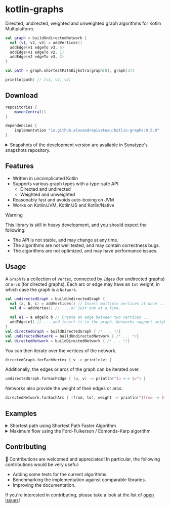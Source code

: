 # kotlin-graphs

Directed, undirected, weighted and unweighted graph algorithms for Kotlin Multiplatform.

```kotlin
val graph = buildUndirectedNetwork {
  val (v1, v2, v3) = addVertices()
  addEdge(v1 edgeTo v3, 4)
  addEdge(v1 edgeTo v2, 1)
  addEdge(v2 edgeTo v3, 2)
}

val path = graph.shortestPathDijkstra(graph[0], graph[3])

println(path) // [v1, v2, v3]

```

## Download

```groovy
repositories {
    mavenCentral()
}

dependencies {
    implementation "io.github.alexandrepiveteau:kotlin-graphs:0.5.0"
}

```

<details>
<summary>Snapshots of the development version are available in Sonatype's snapshots repository.</summary>
<p>

```groovy
repositories {
    maven {
        url "https://s01.oss.sonatype.org/content/repositories/snapshots/"
    }
}

dependencies {
    implementation "io.github.alexandrepiveteau:kotlin-graphs:0.6.0-SNAPSHOT"
}
```

</p>
</details>

## Features

+ Written in uncomplicated Kotlin
+ Supports various graph types with a type-safe API
    - Directed and undirected
    - Weighted and unweighted
+ Reasonably fast and avoids auto-boxing on JVM
+ Works on Kotlin/JVM, Kotlin/JS and Kotlin/Native

> [!WARNING]
> This library is still in heavy development, and you should expect
> the following:
>
> + The API is not stable, and may change at any time.
> + The algorithms are not well tested, and may contain correctness bugs.
> + The algorithms are not optimized, and may have performance issues.

## Usage

A `Graph` is a collection of `Vertex`, connected by `Edge`s (for undirected graphs) or `Arc`s (for directed graphs).
Each arc or edge may have an `Int` weight, in which case the graph is a `Network`.

```kotlin
val undirectedGraph = buildUndirectedGraph {
  val (a, b, c) = addVertices() // Insert multiple vertices at once ...
  val d = addVertex() // ... or just one at a time.

  val e1 = a edgeTo b // Create an edge between two vertices ...
  addEdge(e1) // ... and insert it in the graph. Networks support weighted edges and arcs.
}
val directedGraph = buildDirectedGraph { /* ... */}
val undirectedNetwork = buildUndirectedNetwork { /* ... */}
val directedNetwork = buildDirectedNetwork { /* ... */}

```

You can then iterate over the vertices of the network.

```kotlin
directedGraph.forEachVertex { v -> println(v) }

```

Additionally, the edges or arcs of the graph can be iterated over.

```kotlin
undirectedGraph.forEachEdge { (u, v) -> println("$u <-> $v") }
```

Networks also provide the weight of their edges or arcs.

```kotlin
directedNetwork.forEachArc { (from, to), weight -> println("$from -> $to : $weight") }

```

## Examples

<details>
<summary>Shortest path using Shortest Path Faster Algorithm</summary>
<p>

```mermaid
graph LR
    a ---|1| b
    b ---|1| c
    c ---|1| d
    d ---|1| e
    e ---|5| a
```

```kotlin
val graph = buildUndirectedNetwork {
  val (a, b, c, d, e) = addVertices()
  addEdge(a edgeTo b, 1)
  addEdge(b edgeTo c, 1)
  addEdge(c edgeTo d, 1)
  addEdge(d edgeTo e, 1)
  addEdge(e edgeTo a, 5)
}
val expected = buildDirectedNetwork {
  val (a, b, c, d, e) = addVertices()
  addArc(a arcTo b, 1)
  addArc(b arcTo c, 1)
  addArc(c arcTo d, 1)
  addArc(d arcTo e, 1)
}

val spfa = graph.shortestPathFasterAlgorithm(graph[0])

// Checks that the graphs have the same structure and the same weights.
assertEqualsGraph(expected, spfa)

```

</p>
</details>

<details>
<summary>Maximum flow using the Ford-Fulkerson / Edmonds-Karp algorithm</summary>
<p>

```mermaid
graph LR
    a -->|1| b
    a -->|10| c
    b -->|10| d
    c -->|1| d
```

```kotlin
val capacities = buildDirectedNetwork {
  val (a, b, c, d) = addVertices()
  addArc(a arcTo b, 1)
  addArc(a arcTo c, 10)
  addArc(b arcTo d, 10)
  addArc(c arcTo d, 1)
}
val expected = buildDirectedNetwork {
  val (a, b, c, d) = addVertices()
  addArc(a arcTo b, 1)
  addArc(a arcTo c, 1)
  addArc(b arcTo d, 1)
  addArc(c arcTo d, 1)
}

val a = capacities[0]
val d = capacities[3]
val flow = capacities.maxFlowEdmondsKarp(a, d)

// Checks that the graphs have the same structure and the same weights.
assertEqualsGraph(expected, flow)

```

</p>
</details>

## Contributing

:unicorn: Contributions are welcomed and appreciated! In particular, the following contributions would be very useful:

+ Adding some tests for the current algorithms.
+ Benchmarking the implementation against comparable libraries.
+ Improving the documentation.

If you're interested in contributing, please take a look at the list of [open issues](https://github.com/alexandrepiveteau/kotlin-graphs/issues)!
